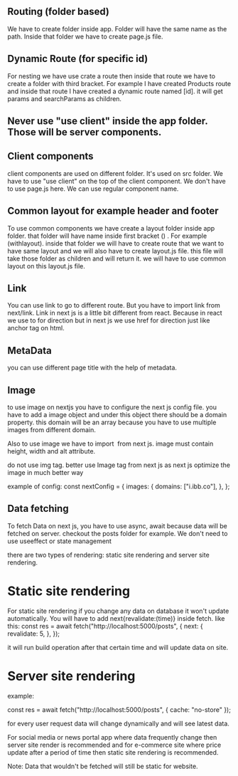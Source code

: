 ## Routing  (folder based)
We have to create folder inside app. Folder will have the same name as the path. Inside that folder we have to create page.js file. 

## Dynamic Route (for specific id)
For nesting we have use crate a route then inside that route we have to  create a folder with third bracket. For example I have created Products route and inside that route I have created a dynamic route named [id]. it will get params and searchParams as children.

## Never use "use client" inside the app folder. Those will be server components.

## Client components
client components are used on different folder. It's used on src folder. We have to use "use client"  on the top of the client component. We don't have to use page.js here. We can use regular component name.

## Common layout for example header and footer
To use common components we have create a layout folder inside app folder. that folder will have name inside first bracket () . For example (withlayout). inside that folder we will have to create route that we want to have same layout and we will also have to create layout.js file. this file will take those folder as children and will return it. we will have to use common layout on this layout.js file.

## Link
You can use link to go to different route. But you have to import link from next/link. Link in next js is a little bit different from react. Because in react we use to for direction but in next js we use href for direction just like anchor tag on html.

## MetaData
you can use different page title with the help of metadata.

## Image
to use image on nextjs you have to configure the next js config file. you have to add a image object and under this object there should be a domain property. this domain will be an array because you have to use multiple images from different domain.

Also to use image we have to import <Image> from next js. image must contain height, width and alt attribute.

do not use img tag. better use Image tag from next js as next js optimize the image in much better way 

example of config:
const nextConfig = {
  images: {
    domains: ["i.ibb.co"],
  },
};


## Data fetching
To fetch Data on next js, you have to use async, await because data will be fetched on server. checkout the posts folder for example.
We don't need to use useeffect or state management

there are two types of rendering: static site rendering and server site rendering.

<h1>Static site rendering</h1>

For static site rendering if you change any data on database it won't update automatically. You will have to add next{revalidate:(time)} inside fetch. like this: 
const res = await fetch("http://localhost:5000/posts", {
    next: {
      revalidate: 5,
    },
  });

  it will run build operation after that certain time and will update data on site.

<h1>Server site rendering</h1>

example:

  const res = await fetch("http://localhost:5000/posts", {
   cache: "no-store"
  });


for every user request data will change dynamically and will see latest data.



  For social media or news portal app where data frequently change then server site render is recommended and for e-commerce site where price update after a period of time then static site rendering is recommended.

Note: Data that wouldn't be fetched will still be static for website.
